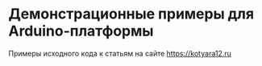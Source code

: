 # Демонстрационные примеры для Arduino-платформы

Примеры исходного кода к статьям на сайте https://kotyara12.ru
